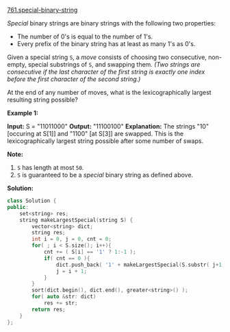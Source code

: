 [761.special-binary-string](https://leetcode.com/problems/special-binary-string/)  

_Special_ binary strings are binary strings with the following two properties:

*   The number of 0's is equal to the number of 1's.
*   Every prefix of the binary string has at least as many 1's as 0's.

Given a special string `S`, a _move_ consists of choosing two consecutive, non-empty, special substrings of `S`, and swapping them. _(Two strings are consecutive if the last character of the first string is exactly one index before the first character of the second string.)_

At the end of any number of moves, what is the lexicographically largest resulting string possible?

**Example 1:**  

**Input:** S = "11011000"
**Output:** "11100100"
**Explanation:**
The strings "10" \[occuring at S\[1\]\] and "1100" \[at S\[3\]\] are swapped.
This is the lexicographically largest string possible after some number of swaps.

**Note:**

1.  `S` has length at most `50`.
2.  `S` is guaranteed to be a _special_ binary string as defined above.  



**Solution:**  

```cpp
class Solution {
public:
    set<string> res;
    string makeLargestSpecial(string S) {
        vector<string> dict;
        string res;
        int i = 0, j = 0, cnt = 0;
        for( ; i < S.size(); i++){
            cnt += ( S[i] == '1' ? 1:-1 );
            if( cnt == 0 ){
                dict.push_back( '1' + makeLargestSpecial(S.substr( j+1, i-j -1)) + '0');
                j = i + 1;
            }
        }
        sort(dict.begin(), dict.end(), greater<string>() );
        for( auto &str: dict)
            res += str;
        return res;
    }
};
```
      